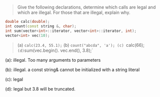 > Give the following declarations, determine which calls are legal and which are illegal. For those that are illegal, explain why.
```cpp
double calc(double);
int count(const string &, char);
int sum(vector<int>::iterator, vector<int>::iterator, int);
vector<int> vec(10);
```
> (a) `calc(23.4, 55.1);`
> (b) `count("abcda", 'a');
> (c) `calc(66);`
> (d) `sum(vec.begin(). vec.end(), 3.8);`

(a): illegal. Too many arguments to parameters

(b): illegal. a const string& cannot be initialized with a string literal

(c): legal

(d): legal but 3.8 will be truncated.